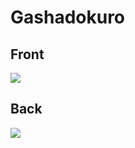 # Gashadokuro
 ## Front
 ![](../images/gashadokuro-front.jpg)
 ## Back
 ![](../images/gashadokuro-back.jpg)